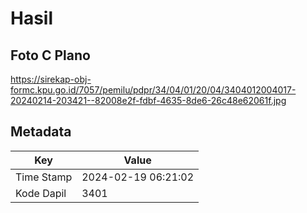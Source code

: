 # Hasil

## Foto C Plano

https://sirekap-obj-formc.kpu.go.id/7057/pemilu/pdpr/34/04/01/20/04/3404012004017-20240214-203421--82008e2f-fdbf-4635-8de6-26c48e62061f.jpg


## Metadata

| Key        | Value               |
| ---------- | ------------------- |
| Time Stamp | 2024-02-19 06:21:02 |
| Kode Dapil | 3401                |



